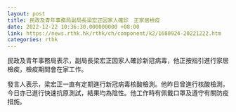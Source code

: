 ```yaml
---
layout: post
title: 民政及青年事務局副局長梁宏正因家人確診　正家居檢疫
date: 2022-12-22 10:36:30.000000000 +08:00
link: https://news.rthk.hk/rthk/ch/component/k2/1680924-20221222.htm
categories: rthk
---
```


民政及青年事務局表示，副局長梁宏正因家人確診新冠病毒，他正按指引進行家居檢疫，檢疫期間會在家工作。

發言人表示，梁宏正一直有定期進行新冠病毒核酸檢測。他昨日曾進行核酸檢測，今日亦已進行快速抗原測試，結果均為陰性。他工作時有佩戴口罩及遵守有關防疫措施。
